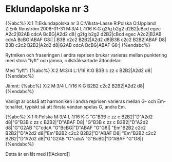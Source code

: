 # Eklundapolska nr 3

{%abc%}
X:1
T:Eklundapolska nr 3
C:Viksta-Lasse
R:Polska
O:Uppland
Z:Erik Ronström 2008-01-31
M:3/4
L:1/16
K:G
g2fg b2g2 d2B2|cBcd egec A2c2|B2AB cdcA BcBG|A2d2 d8|
g2fg b2g2 d2B2|cBcd egec A2c2|B2AB cdcA BcBG|ABAF G8:|
|:B3B c2c2 B2B2|A2d2 d8|B3B c2c2 B2B2|ABAF D8|
B3B c2c2 B2B2|A2d2 d8|G2AB cdcA BcBG|ABAF G8:|
{%endabc%}

Rytmiken och fraseringen i andra reprisen brukar varieras mellan punktering med stora "lyft" och jämna, rullstråksartade åttondelar:

Med "lyft":
{%abc%}
X:2
M:3/4
L:1/16
K:G
B3B c zz c B2B2|A2d2 d8|
{%endabc%}

Jämnt:
{%abc%}
X:2
M:3/4
L:1/16
K:G
B2B2 c2c2 B2B2|A2d2 d8|
{%endabc%}

Vanligt är också att harmoniken i andra reprisen varieras mellan G- och Em-tonalitet, typiskt så att första vändan spelas G, andra Em.

{%abc%}
X:1
R:Polska
M:3/4
L:1/16
K:G
"G"B3B c zz c B2B2|"D"A2d2 d8|"G"B3B c zz c B2B2|"D"ABAF D8|
"G"B3B c zz c B2B2|"D"A2d2 d8|"G"G2AB "C"cdcA "G"BcBG|"D"ABAF "G"G8||
"Em"B2B2 c2c2 B2B2|"D"A2d2 d8|"Em"B2B2 c2c2 B2B2|"D"ABAF D8|
"Em"B2B2 c2c2 B2B2|"D"A2d2 d8|"G"G2AB "C"cdcA "G"BcBG|"D"ABAF "G"G8|]
{%endabc%}

Detta är en låt med [[!Ackord]]


